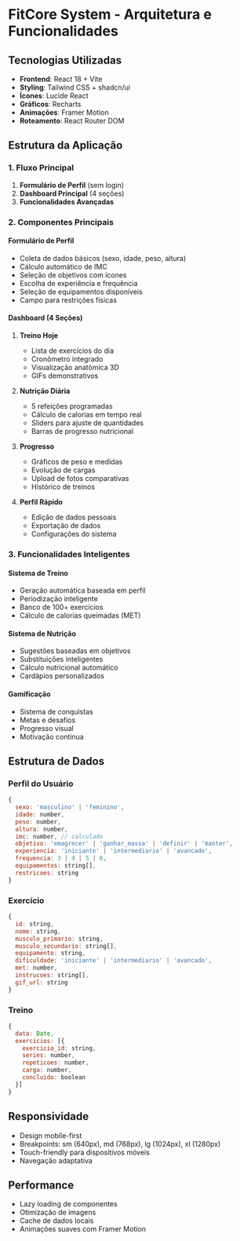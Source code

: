# FitCore System - Arquitetura e Funcionalidades

## Tecnologias Utilizadas
- **Frontend**: React 18 + Vite
- **Styling**: Tailwind CSS + shadcn/ui
- **Ícones**: Lucide React
- **Gráficos**: Recharts
- **Animações**: Framer Motion
- **Roteamento**: React Router DOM

## Estrutura da Aplicação

### 1. Fluxo Principal
1. **Formulário de Perfil** (sem login)
2. **Dashboard Principal** (4 seções)
3. **Funcionalidades Avançadas**

### 2. Componentes Principais

#### Formulário de Perfil
- Coleta de dados básicos (sexo, idade, peso, altura)
- Cálculo automático de IMC
- Seleção de objetivos com ícones
- Escolha de experiência e frequência
- Seleção de equipamentos disponíveis
- Campo para restrições físicas

#### Dashboard (4 Seções)
1. **Treino Hoje**
   - Lista de exercícios do dia
   - Cronômetro integrado
   - Visualização anatômica 3D
   - GIFs demonstrativos

2. **Nutrição Diária**
   - 5 refeições programadas
   - Cálculo de calorias em tempo real
   - Sliders para ajuste de quantidades
   - Barras de progresso nutricional

3. **Progresso**
   - Gráficos de peso e medidas
   - Evolução de cargas
   - Upload de fotos comparativas
   - Histórico de treinos

4. **Perfil Rápido**
   - Edição de dados pessoais
   - Exportação de dados
   - Configurações do sistema

### 3. Funcionalidades Inteligentes

#### Sistema de Treino
- Geração automática baseada em perfil
- Periodização inteligente
- Banco de 100+ exercícios
- Cálculo de calorias queimadas (MET)

#### Sistema de Nutrição
- Sugestões baseadas em objetivos
- Substituições inteligentes
- Cálculo nutricional automático
- Cardápios personalizados

#### Gamificação
- Sistema de conquistas
- Metas e desafios
- Progresso visual
- Motivação contínua

## Estrutura de Dados

### Perfil do Usuário
```javascript
{
  sexo: 'masculino' | 'feminino',
  idade: number,
  peso: number,
  altura: number,
  imc: number, // calculado
  objetivo: 'emagrecer' | 'ganhar_massa' | 'definir' | 'manter',
  experiencia: 'iniciante' | 'intermediario' | 'avancado',
  frequencia: 3 | 4 | 5 | 6,
  equipamentos: string[],
  restricoes: string
}
```

### Exercício
```javascript
{
  id: string,
  nome: string,
  musculo_primario: string,
  musculo_secundario: string[],
  equipamento: string,
  dificuldade: 'iniciante' | 'intermediario' | 'avancado',
  met: number,
  instrucoes: string[],
  gif_url: string
}
```

### Treino
```javascript
{
  data: Date,
  exercicios: [{
    exercicio_id: string,
    series: number,
    repeticoes: number,
    carga: number,
    concluido: boolean
  }]
}
```

## Responsividade
- Design mobile-first
- Breakpoints: sm (640px), md (768px), lg (1024px), xl (1280px)
- Touch-friendly para dispositivos móveis
- Navegação adaptativa

## Performance
- Lazy loading de componentes
- Otimização de imagens
- Cache de dados locais
- Animações suaves com Framer Motion

